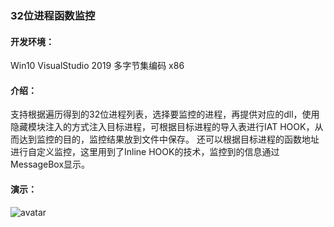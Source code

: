 ### 32位进程函数监控
  
#### 开发环境：
Win10  VisualStudio 2019  多字节集编码  x86
#### 介绍：
支持根据遍历得到的32位进程列表，选择要监控的进程，再提供对应的dll，使用隐藏模块注入的方式注入目标进程，可根据目标进程的导入表进行IAT HOOK，从而达到监控的目的，监控结果放到文件中保存。
还可以根据目标进程的函数地址进行自定义监控，这里用到了Inline HOOK的技术，监控到的信息通过MessageBox显示。

#### 演示：

![avatar](https://sm.ms/image/wZWh3Uzv8ASrKfC)
